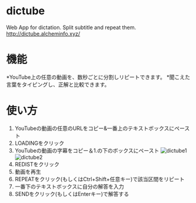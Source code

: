 # dictube
Web App for dictation. Split subtitle and repeat them.
http://dictube.alcheminfo.xyz/

# 機能
*YouTube上の任意の動画を、数秒ごとに分割しリピートできます。
*聞こえた言葉をタイピングし、正解と比較できます。

# 使い方
1. YouTubeの動画の任意のURLをコピー&一番上のテキストボックスにペースト
2. LOADINGをクリック
3. YouTubeの動画の字幕をコピー＆1.の下のボックスにペースト
![dictube1](https://user-images.githubusercontent.com/37566563/75950535-c9411580-5eec-11ea-94c0-fb9b95d124a9.PNG)
![dictube2](https://user-images.githubusercontent.com/37566563/75950529-c80fe880-5eec-11ea-9fbf-94474dc479f9.PNG)
4. REDISTをクリック
5. 動画を再生
6. REPEATをクリック(もしくはCtrl+Shift+任意キー)で該当区間をリピート
7. 一番下のテキストボックスに自分の解答を入力
8. SENDをクリック(もしくはEnterキー)で解答する
